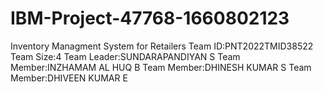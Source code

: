 # IBM-Project-47768-1660802123
Inventory Managment System for Retailers
Team ID:PNT2022TMID38522
Team Size:4
Team Leader:SUNDARAPANDIYAN S
Team Member:INZHAMAM AL HUQ B
Team Member:DHINESH KUMAR S
Team Member:DHIVEEN KUMAR E
